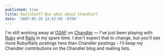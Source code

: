 ```yaml
---
published: true
title: RailsConf? But what about Chandler?
date: '2007-05-20 22:43:08 -0700'
---
```

I'm still working away at <a href="http://www.osafoundation.org/"
target="_blank">OSAF</a> on <a href="http://chandlerproject.org/"
target="_blank">Chandler</a> &mdash; I've just been playing with
<a href="http://www.ruby-lang.org/" target="_blank">Ruby</a> and
<a href="http://www.rubyonrails.org/" target="_blank">Rails</a> in my spare
time. I don't expect that to change, but you'll see more Ruby/Rails postings
here than Chandler postings - I'll keep my Chandler contributions on the
Chandler blog and mailing lists.
